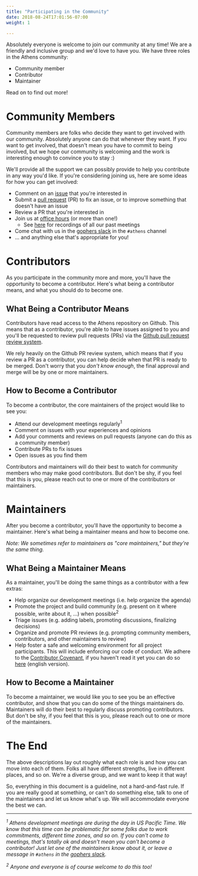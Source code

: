 ```yaml
---
title: "Participating in the Community"
date: 2018-08-24T17:01:56-07:00
weight: 1

---
```


Absolutely everyone is welcome to join our community at any time! We
are a friendly and inclusive group and we'd love to have you. We have three
roles in the Athens community:

- Community member
- Contributor
- Maintainer

Read on to find out more!

# Community Members

Community members are folks who decide they want to get involved with our
community. Absolutely anyone can do that whenever they want. If you want
to get involved, that doesn't mean you have to commit to being involved, but
we hope our community is welcoming and the work is interesting enough to
convince you to stay :)

We'll provide all the support we can possibly provide to help you contribute
in any way you'd like. If you're considering joining us, here are some ideas
for how you can get involved:

- Comment on an [issue](https://github.com/gomods/athens/issues) that you're
interested in
- Submit a [pull request](https://github.com/gomods/athens/pulls) (PR) to fix
an issue, or to improve something that doesn't have an issue
- Review a PR that you're interested in
- Join us at [office hours](/contributing/community/office-hours/)
(or more than one!)
    - See [here](https://www.youtube.com/playlist?list=PLAk08AWjk5sekD-FRjU4VVe97nltUyZ4W) for recordings of all our past meetings
- Come chat with us in the [gophers slack](https://invite.slack.golangbridge.org/) in the `#athens` channel
- ... and anything else that's appropriate for you!

# Contributors

As you participate in the community more and more, you'll have the opportunity
to become a contributor. Here's what being a contributor means, and what you
should do to become one.

## What Being a Contributor Means

Contributors have read access to the Athens repository on Github. This means
that as a contributor, you're able to have issues assigned to you and you'll
be requested to review pull requests (PRs) via the
[Github pull request review system](https://help.github.com/articles/about-pull-request-reviews/).

We rely heavily on the Github PR review system, which means that if you review
a PR as a contributor, you can help decide when that PR is ready to be merged.
Don't worry that you _don't know enough_, the final approval and merge will be
by one or more maintainers.

## How to Become a Contributor

To become a contributor, the core maintainers of the project would like to see
you:

- Attend our development meetings regularly<sup>1</sup>
- Comment on issues with your experiences and opinions
- Add your comments and reviews on pull requests (anyone can do this as a
community member)
- Contribute PRs to fix issues
- Open issues as you find them

Contributors and maintainers will do their best to watch for community members
who may make good contributors. But don't be shy, if you feel that this is you,
please reach out to one or more of the contributors or maintainers.

# Maintainers

After you become a contributor, you'll have the opportunity to become a
maintainer.
Here's what being a maintainer means and how to become one.

_Note: We sometimes refer to maintainers as "core maintainers," but they're
the same thing._

## What Being a Maintainer Means

As a maintainer, you'll be doing the same things as a contributor with a few
extras:

- Help organize our development meetings (i.e. help organize the agenda)
- Promote the project and build community (e.g. present on it where possible,
write about it, ...) when possible<sup>2</sup>
- Triage issues (e.g. adding labels, promoting discussions, finalizing
decisions)
- Organize and promote PR reviews (e.g. prompting community members,
contributors, and other maintainers to review)
- Help foster a safe and welcoming environment for all project participants.
This will include enforcing our code of conduct. We adhere to the [Contributor
Covenant](https://www.contributor-covenant.org), if you haven't read it yet you can do so [here](https://www.contributor-covenant.org/version/1/4/code-of-conduct) (english version).

## How to Become a Maintainer

To become a maintainer, we would like you to see you be an effective
contributor, and show that you can do some of the things maintainers do.
Maintainers will do their best to regularly discuss promoting contributors.
But don't be shy, if you feel that this is you, please reach out to one or
more of the maintainers.

# The End

The above descriptions lay out roughly what each role is and how you can
move into each of them. Folks all have different strengths, live
in different places, and so on. We're a diverse group, and we want to keep it
that way!

So, everything in this document is a guideline, not a hard-and-fast rule.
If you are really good at something, or can't do something else, talk to
one of the maintainers and let us know what's up. We will accommodate
everyone the best we can.

---
<p><i>
    <sup>1</sup> Athens development meetings are during the day in US Pacific Time.
    We know that this time can be problematic for some folks due to work commitments,
    different time zones, and so on. If you can't come to meetings, that's totally ok
    and doesn't mean you can't become a contributor! Just let one of the maintainers
    know about it, or leave a message in <code>#athens</code> in the <a href="https://invite.slack.golangbridge.org/">gophers slack</a>.
</i></p>
<p><i>
    <sup>2</sup> Anyone and everyone is of course welcome to do this too!
</i></p>
